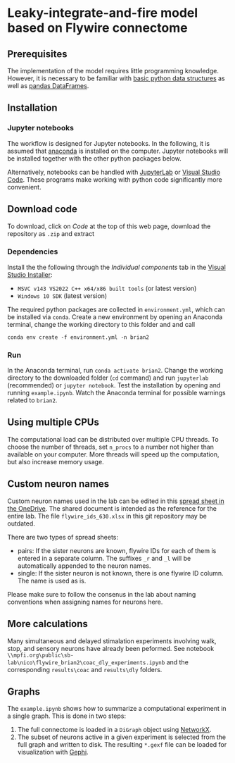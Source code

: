 # Leaky-integrate-and-fire model based on Flywire connectome

## Prerequisites
The implementation of the model requires little programming knowledge.
However, it is necessary to be familiar with [basic python data structures](https://neuropsychology.github.io/NeuroKit/resources/learn_python.html)
as well as [pandas DataFrames](https://pandas.pydata.org/docs/user_guide/10min.html). 

## Installation
### Jupyter notebooks
The workflow is designed for Jupyter notebooks.
In the following, it is assumed that [anaconda](https://www.anaconda.com/download/) is installed on the computer.
Jupyter notebooks will be installed together with the other python packages below. 

Alternatively, notebooks can be handled with [JupyterLab](https://jupyter.org/) or [Visual Studio Code](https://code.visualstudio.com/docs/datascience/jupyter-notebooks).
These programs make working with python code significantly more convenient.

## Download code
To download, click on _Code_ at the top of this web page, download the repository as `.zip` and extract

### Dependencies
Install the the following through the _Individual components_ tab in the [Visual Studio Installer](https://visualstudio.microsoft.com/visual-cpp-build-tools/):
- `MSVC v143 VS2022 C++ x64/x86 built tools` (or latest version)
- `Windows 10 SDK` (latest version)

The required python packages are collected in `environment.yml`, which can be installed via `conda`.
Create a new environment by opening an Anaconda terminal, change the working directory to this folder and and call

`conda env create -f environment.yml -n brian2`

### Run
In the Anaconda terminal, run `conda activate brian2`.
Change the working directory to the downloaded folder (`cd` command) and run `jupyterlab` (recommended)
or `jupyter notebook`.
Test the installation by opening and running `example.ipynb`.
Watch the Anaconda terminal for possible warnings related to `brian2`.

## Using multiple CPUs
The computational load can be distributed over multiple CPU threads.
To choose the number of threads, set `n_procs` to a number not higher than available on your computer.
More threads will speed up the computation, but also increase memory usage.


## Custom neuron names
Custom neuron names used in the lab can be edited in this 
[spread sheet in the OneDrive](https://maxplanckflorida-my.sharepoint.com/:x:/g/personal/murakamik_mpfi_org/EeX_NEJ2kaVMvcHdbHPZkPcBG9IwOMWwkEingWCFmnv_SA?e=azcslm).
The shared document is intended as the reference for the entire lab.
The file `flywire_ids_630.xlsx` in this git repository may be outdated.

There are two types of spread sheets:
- pairs: If the sister neurons are known, flywire IDs for each of them is entered in a separate column. The suffixes `_r` and `_l` will be automatically appended to the neuron names.
- single: If the sister neuron is not known, 
there is one flywire ID column. The name is used as is.

Please make sure to follow the consenus in the lab about naming conventions when assigning names for neurons here.

## More calculations
Many simultaneous and delayed stimalation experiments involving
walk, stop, and sensory neurons have already been peformed.
See notebook `\\mpfi.org\public\sb-lab\nico\flywire_brian2\coac_dly_experiments.ipynb`
and the corresponding `results\coac` and `results\dly` folders.

## Graphs
The `example.ipynb` shows how to summarize a computational experiment in a single graph.
This is done in two steps:
1. The full connectome is loaded in a `DiGraph` object using [NetworkX](https://networkx.org/).
2. The subset of neurons active in a given experiment is selected from the full graph and written to disk.
The resulting `*.gexf` file can be loaded for visualization with [Gephi](https://gephi.org/).
